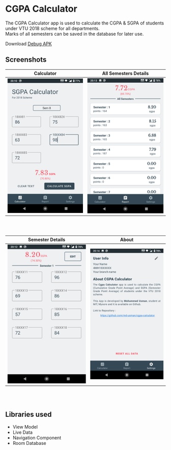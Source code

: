 # CGPA Calculator

The CGPA Calculator app is used to calculate the CGPA & SGPA of students under VTU 2018 scheme for all departments.  
Marks of all semesters can be saved in the database for later use.  
  
Download [Debug APK](https://github.com/md-usman/cgpa-calculator/raw/master/apk/app-debug.apk)


## Screenshots
Calculator             |  All Semesters Details
:-------------------------:|:-------------------------:
![](https://github.com/md-usman/cgpa-calculator/blob/master/screenshots/sgpa_calculator.png)  |  ![](https://github.com/md-usman/cgpa-calculator/blob/master/screenshots/all_semesters.png)

<br/>
<br/>

Semester Details            |  About 
:-------------------------:|:-------------------------:
![](https://github.com/md-usman/cgpa-calculator/blob/master/screenshots/semester.png)  |  ![](https://github.com/md-usman/cgpa-calculator/blob/master/screenshots/about.png)
<br/>
<br/>


## Libraries used
- View Model
- Live Data
- Navigation Component
- Room Database

